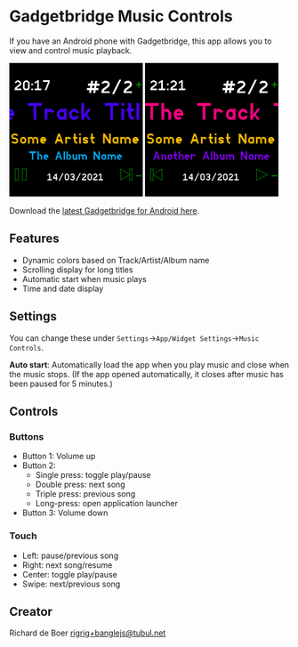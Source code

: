 # Gadgetbridge Music Controls

If you have an Android phone with Gadgetbridge, this app allows you to view
and control music playback.

![Screenshot: playing](screenshot.png) ![Screenshot: paused](screenshot_2.png)

Download the [latest Gadgetbridge for Android here](https://f-droid.org/packages/nodomain.freeyourgadget.gadgetbridge/).

## Features

* Dynamic colors based on Track/Artist/Album name
* Scrolling display for long titles
* Automatic start when music plays
* Time and date display

## Settings

You can change these under `Settings`->`App/Widget Settings`->`Music Controls`.

**Auto start**: 
Automatically load the app when you play music and close when the music stops.
(If the app opened automatically, it closes after music has been paused for 5 minutes.)


## Controls

### Buttons
* Button 1: Volume up
* Button 2: 
  - Single press: toggle play/pause 
  - Double press: next song
  - Triple press: previous song
  - Long-press: open application launcher 
* Button 3: Volume down

### Touch
* Left: pause/previous song
* Right: next song/resume
* Center: toggle play/pause
* Swipe: next/previous song

## Creator

Richard de Boer <rigrig+banglejs@tubul.net>
